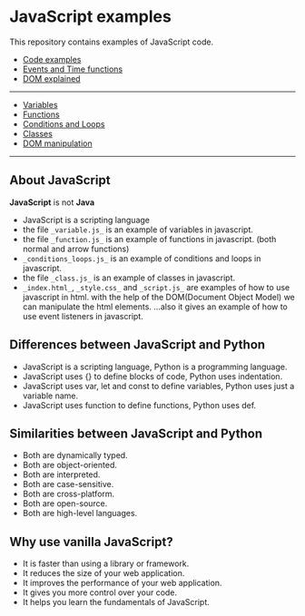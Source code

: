 # JavaScript examples
This repository contains examples of JavaScript code.
- [Code examples](docs/code_examples.md)
- [Events and Time functions](docs/events_and_time.md)
- [DOM explained](docs/DOM_examples.md)
***
- [Variables](js/variables.js)
- [Functions](js/functions.js)
- [Conditions and Loops](js/conditions_loops.js)
- [Classes](js/class.js)
- [DOM manipulation](js/index.html)
***
## About JavaScript
**JavaScript** is not **Java**
- JavaScript is a scripting language
- the file `_variable.js_` is an example of variables in javascript.
- the file `_function.js_` is an example of functions in javascript. (both normal and arrow functions)
- `_conditions_loops.js_` is an example of conditions and loops in javascript.
- the file `_class.js_` is an example of classes in javascript.
- `_index.html_`, `_style.css_` and `_script.js_` are examples of how to use javascript in html. 
  with the help of the DOM(Document Object Model) we can manipulate the html elements.
  ...also it gives an example of how to use event listeners in javascript.

## Differences between JavaScript and Python
- JavaScript is a scripting language, Python is a programming language.
- JavaScript uses {} to define blocks of code, Python uses indentation.
- JavaScript uses var, let and const to define variables, Python uses just a variable name.
- JavaScript uses function to define functions, Python uses def.

## Similarities between JavaScript and Python
- Both are dynamically typed.
- Both are object-oriented.
- Both are interpreted.
- Both are case-sensitive.
- Both are cross-platform.
- Both are open-source.
- Both are high-level languages.

## Why use vanilla JavaScript?
- It is faster than using a library or framework.
- It reduces the size of your web application.
- It improves the performance of your web application.
- It gives you more control over your code.
- It helps you learn the fundamentals of JavaScript.
